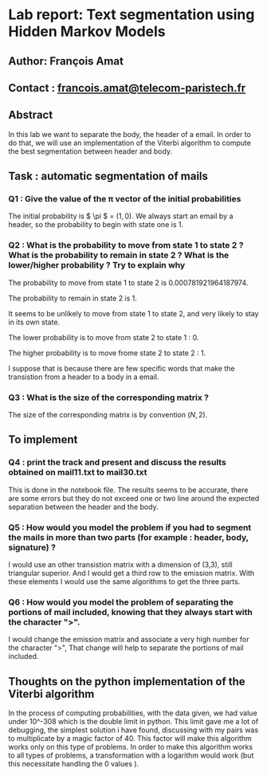 # Lab report: Text segmentation using Hidden Markov Models

## Author: François Amat
## Contact : francois.amat@telecom-paristech.fr

## Abstract
  In this lab we want to separate the body, the header of a email. In order to do that, we will use an implementation of the Viterbi algorithm to compute the best segmentation between header and body.

## Task : automatic segmentation of mails

### Q1 : Give the value of the π vector of the initial probabilities
The  initial probability is $ \pi $ = $(1, 0 )$. We always start an email by a header, so the probability to begin with state one is 1.

### Q2 : What is the probability to move from state 1 to state 2 ? What is the probability to remain in state 2 ? What is the lower/higher probability ? Try to explain why

The probability to move from state 1 to state 2 is 0.000781921964187974.

The probability to remain in state 2 is 1.

It seems to be unlikely to move from state 1 to state 2, and very likely to stay in its own state.

The lower probability is to move from state 2 to state 1 : 0.

The higher probability is to move frome state 2 to state 2 : 1.

I suppose that is because there are few specific words that make the transistion from a header to a body in a email.

### Q3 : What is the size of the corresponding matrix ?

The size of the corresponding matrix is by convention $(N, 2)$.

## To implement
###  Q4 : print the track and present and discuss the results obtained on mail11.txt to mail30.txt
This is done in the notebook file. The results seems to be accurate, there are some errors but they do not exceed one or two line around the expected separation between the header and the body.

###  Q5 : How would you model the problem if you had to segment the mails in more than two parts (for example : header, body, signature) ?
I would use an other transistion matrix with a dimension of (3,3), still triangular superior. And I would get a third row to the emission matrix. With these elements I would use the same algorithms to get the three parts.


###  Q6 : How would you model the problem of separating the portions of mail included, knowing that they always start with the character ">".
I would change the emission matrix and associate a very high number for the character ">", That change will help to separate the portions of mail included.


## Thoughts on the python implementation of the Viterbi algorithm

   In the process of computing probabilities, with the data given, we had value under 10^-308 which is the double limit in python. This limit gave me a lot of debugging, the simplest solution i have found, discussing with my pairs was to multiplicate by a magic factor of 40. This factor will make this algorithm works only on this type of problems.
   In order to make this algorithm works to all types of problems, a transformation with a logarithm would work (but this necessitate handling the 0 values ).
